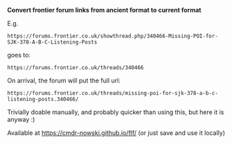**Convert frontier forum links from ancient format to current format**

E.g.

```
https://forums.frontier.co.uk/showthread.php/340466-Missing-POI-for-SJK-378-A-B-C-Listening-Posts
```

goes to:

```
https://forums.frontier.co.uk/threads/340466
```

On arrival, the forum will put the full url:

```
https://forums.frontier.co.uk/threads/missing-poi-for-sjk-378-a-b-c-listening-posts.340466/
```

Trivially doable manually, and probably quicker than using this, but here it is anyway :)

Available at https://cmdr-nowski.github.io/flf/ (or just save and use it locally)
